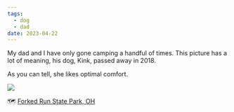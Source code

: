 ```yaml
---
tags:
  - dog
  - dad
date: 2023-04-22
---
```

My dad and I have only gone camping a handful of times. This picture has a lot of meaning, his dog, Kink, passed away in 2018. 

As you can tell, she likes optimal comfort.

![](https://ik.imagekit.io/lkat/blog/20180422_110339_fYh7xtCfV.jpg?updatedAt=1682178224364)

🗺️ [Forked Run State Park, OH](https://ohiodnr.gov/go-and-do/plan-a-visit/find-a-property/forked-run-state-park)
